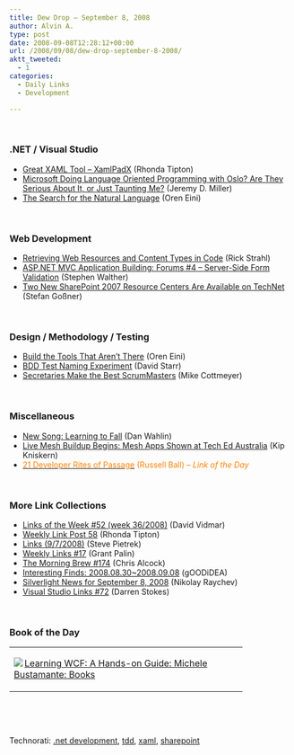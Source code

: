 ```yaml
---
title: Dew Drop – September 8, 2008
author: Alvin A.
type: post
date: 2008-09-08T12:28:12+00:00
url: /2008/09/08/dew-drop-september-8-2008/
aktt_tweeted:
  - 1
categories:
  - Daily Links
  - Development

---
```

</p> 

&#160;

### .NET / Visual Studio

  * <a target="_blank" href="http://rtipton.wordpress.com/2008/09/07/great-xaml-tool-xamlpadx/">Great XAML Tool – XamlPadX</a> (Rhonda Tipton)
  * <a target="_blank" href="http://codebetter.com/blogs/jeremy.miller/archive/2008/09/07/microsoft-doing-language-oriented-programming-with-oslo-are-they-serious-about-it-or-just-taunting-me.aspx">Microsoft Doing Language Oriented Programming with Oslo? Are They Serious About It, or Just Taunting Me?</a> (Jeremy D. Miller)
  * <a target="_blank" href="http://ayende.com/Blog/archive/2008/09/08/The-search-for-the-natural-language.aspx">The Search for the Natural Language</a> (Oren Eini)

&#160;

### Web Development

  * <a target="_blank" href="http://west-wind.com/weblog/posts/475510.aspx">Retrieving Web Resources and Content Types in Code</a> (Rick Strahl)
  * <a target="_blank" href="http://weblogs.asp.net/stephenwalther/archive/2008/09/08/asp-net-mvc-application-building-forums-4-server-side-form-validation.aspx">ASP.NET MVC Application Building: Forums #4 &#8211; Server-Side Form Validation</a> (Stephen Walther)
  * <a target="_blank" href="http://blogs.technet.com/stefan_gossner/archive/2008/09/08/two-new-sharepoint-2007-resource-centers-are-available-on-technet.aspx">Two New SharePoint 2007 Resource Centers Are Available on TechNet</a> (Stefan Goßner)

&#160;

### Design / Methodology / Testing

  * <a target="_blank" href="http://ayende.com/Blog/archive/2008/09/08/Build-the-tools-that-arent-there.aspx">Build the Tools That Aren&#8217;t There</a> (Oren Eini)
  * <a target="_blank" href="http://www.pluralsight.com/community/blogs/starr/archive/2008/09/07/bdd_2D00_test_2D00_naming_2D00_experiment.aspx">BDD Test Naming Experiment</a> (David Starr)
  * <a target="_blank" href="http://dotnet.dzone.com/news/secretaries-make-best-scrummas">Secretaries Make the Best ScrumMasters</a> (Mike Cottmeyer)

&#160;

### Miscellaneous

  * <a target="_blank" href="http://weblogs.asp.net/dwahlin/archive/2008/09/07/new-song-learning-to-fall.aspx">New Song: Learning to Fall</a> (Dan Wahlin)
  * <a target="_blank" href="http://feeds.feedburner.com/~r/liveside/~3/386350927/live-mesh-buildup-begins-mesh-apps-shown-at-tech-ed-australia.aspx">Live Mesh Buildup Begins: Mesh Apps Shown at Tech Ed Australia</a> (Kip Kniskern)
  * <a target="_blank" href="http://feeds.feedburner.com/~r/caffeinatedcoder/ProY/~3/386270651/"><font color="#ff8000">21 Developer Rites of Passage</font></a> <font color="#ff8000">(Russell Ball)<em> – Link of the Day</em></font>

&#160;

### More Link Collections

  * <a target="_blank" href="http://vidmar.net/weblog/archive/2008/09/07/links-of-the-week-52-week-362008.aspx">Links of the Week #52 (week 36/2008)</a> (David Vidmar)
  * <a target="_blank" href="http://rtipton.wordpress.com/2008/09/07/weekly-link-post-58/">Weekly Link Post 58</a> (Rhonda Tipton)
  * <a target="_blank" href="http://spietrek.blogspot.com/2008/09/links-972008.html">Links (9/7/2008)</a> (Steve Pietrek)
  * <a target="_blank" href="http://grantpalin.com/2008/09/07/weekly-links-17/">Weekly Links #17</a> (Grant Palin)
  * <a target="_blank" href="http://blog.cwa.me.uk/2008/09/08/the-morning-brew-174/">The Morning Brew #174</a> (Chris Alcock)
  * <a target="_blank" href="http://weblogs.asp.net/yuanjian/archive/2008/09/07/interesting-finds-2008-08-30-2008-09-08.aspx">Interesting Finds: 2008.08.30~2008.09.08</a> (gOODiDEA)
  * <a target="_blank" href="http://www.silverlightshow.net/news/Silverlight-news-for-September-8-2008.aspx">Silverlight News for September 8, 2008</a> (Nikolay Raychev)
  * <a target="_blank" href="http://visualstudiohacks.com/blog/visual-studio-links-72/">Visual Studio Links #72</a> (Darren Stokes)

&#160;

### Book of the Day

<div style="padding-bottom: 0px; margin: 0px; padding-left: 0px; padding-right: 0px; display: inline; float: none; padding-top: 0px" id="scid:7dc1bd33-94bd-46fd-a20b-0131235bcd47:1ac9801b-9331-41b8-b10b-b3940837379d" class="wlWriterSmartContent">
  <table cellspacing="0" cellpadding="2" width="400" border="0" unselectable="on">
    <tr>
      <td valign="top" width="400">
        <p>
          <a title="Learning WCF: A Hands-on Guide: Michele Bustamante: Books" href="http://www.amazon.com/exec/obidos/ASIN/0596101627/alvinashcraft-20"><img data-recalc-dims="1" decoding="async" src="https://i0.wp.com/images.amazon.com/images/P/0596101627.01.MZZZZZZZ.jpg?w=660" border="0" align="left" style="float:left" />Learning WCF: A Hands-on Guide: Michele Bustamante: Books</a>
        </p>
      </td>
    </tr>
  </table>
</div></p> </p> </p> </p> </p> </p> </p> </p> </p> </p> </p> </p> 

&#160;

<div style="padding-bottom: 0px; margin: 0px; padding-left: 0px; padding-right: 0px; display: inline; float: none; padding-top: 0px" id="scid:C16BAC14-9A3D-4c50-9394-FBFEF7A93539:4241ae48-c57e-4074-9ea0-2c002222e78a" class="wlWriterSmartContent">
  <!--dotnetkickit-->
</div>

&#160;

<div style="padding-bottom: 0px; margin: 0px; padding-left: 0px; padding-right: 0px; display: inline; float: none; padding-top: 0px" id="scid:d7bf807d-7bb0-458a-811f-90c51817d5c2:8dd3ea53-41ad-482e-b211-c212c1f7bd34" class="wlWriterSmartContent">
  <p>
    <span class="TagSite">Technorati:</span> <a href="http://technorati.com/tag/.net+development" rel="tag" class="tag">.net development</a>, <a href="http://technorati.com/tag/tdd" rel="tag" class="tag">tdd</a>, <a href="http://technorati.com/tag/xaml" rel="tag" class="tag">xaml</a>, <a href="http://technorati.com/tag/sharepoint" rel="tag" class="tag">sharepoint</a><br /><!-- StartInsertedTags: .net development, tdd, xaml, sharepoint :EndInsertedTags -->
  </p>
</div>